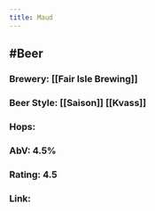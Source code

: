 ```yaml
---
title: Maud
---
```


## #Beer
### Brewery: [[Fair Isle Brewing]]

### Beer Style: [[Saison]] [[Kvass]]

### Hops: 

### AbV: 4.5%

### Rating: 4.5

### Link: 
